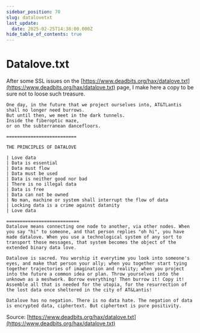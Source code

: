 ```yaml
---
sidebar_position: 70
slug: datalovetxt
last_update:
  date: 2025-02-25T14:38:00.000Z
hide_table_of_contents: true
---
```


# Datalove.txt


After some SSL issues on the [https://www.deadbits.org/hax/datalove.txt](https://www.deadbits.org/hax/datalove.txt) page, I make here a copy to be sure not to loose such treasure.


```plain text
One day, in the future that we project ourselves into, AT&TLantis shall no longer need burrows.
But until then, we meet in the dark tunnels.
Inside the fiberoptic maze,
or on the subterranean dancefloors.

==========================

THE PRINCIPLES OF DATALOVE

| Love data
| Data is essential
| Data must flow
| Data must be used
| Data is neither good nor bad
| There is no illegal data
| Data is free
| Data can not be owned
| No man, machine or system shall interrupt the flow of data
| Locking data is a crime against datanity
| Love data

===========================
Datalove means connecting one node to another, via other nodes. When you say "hi" to someone, and that person replies "oh hi", you have made datalove. When you use a technological system of any sort to transport those messages, that system becomes the object of the extended binary data love.

Datalove is sacred. You worship it everytime you look into someone's eyes, and make that person your ally; when you together start tying together trajectories of imagination and reality; when you project into the future a common idea or plan. Throw yourselves into the unknown as a meshwork. Borrow everything! Then burrow it! Copy it! Assemble all that is needed for the utopia, for the resurrection of the lost data once sheltered in the city of AT&Lantis!

Datalove has no negation. There is no data hate. The negation of data is encrypted data, ciphertext. But ciphertext is pure positivity.
```


Source: [https://www.deadbits.org/hax/datalove.txt](https://www.deadbits.org/hax/datalove.txt)



      